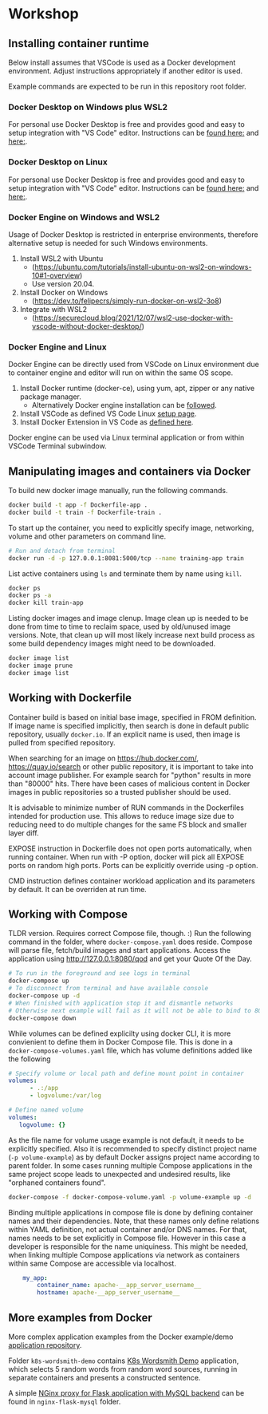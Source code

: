 # Workshop

## Installing container runtime

Below install assumes that VSCode is used as a Docker development environment. Adjust instructions appropriately if another editor is used.

Example commands are expected to be run in this repository root folder.

### Docker Desktop on Windows plus WSL2

For personal use Docker Desktop is free and provides good and easy to setup integration with "VS Code" editor. Instructions can be [found here:](https://docs.docker.com/desktop/windows/wsl/) and [here:](https://code.visualstudio.com/docs/remote/containers-tutorial).

### Docker Desktop on Linux

For personal use Docker Desktop is free and provides good and easy to setup integration with "VS Code" editor. Instructions can be [found here:](https://docs.docker.com/desktop/install/linux-install/) and [here:](https://code.visualstudio.com/docs/remote/containers-tutorial).


### Docker Engine on Windows and WSL2

Usage of Docker Desktop is restricted in enterprise environments, therefore alternative setup is needed for such Windows environments.

1. Install WSL2 with Ubuntu
    * (https://ubuntu.com/tutorials/install-ubuntu-on-wsl2-on-windows-10#1-overview)
    * Use version 20.04.
2. Install Docker on Windows
    * (https://dev.to/felipecrs/simply-run-docker-on-wsl2-3o8)
3. Integrate with WSL2
    * (https://securecloud.blog/2021/12/07/wsl2-use-docker-with-vscode-without-docker-desktop/)


### Docker Engine and Linux

Docker Engine can be directly used from  VSCode on Linux environment due to container engine and editor will run on within the same OS scope.

1. Install Docker runtime (docker-ce), using yum, apt, zipper or any native package manager.
    * Alternatively Docker engine installation can be [followed](https://docs.docker.com/engine/install/).
2. Install VSCode as defined VS Code Linux [setup page](https://code.visualstudio.com/docs/setup/linux).
3. Install Docker Extension in VS Code as [defined here](https://code.visualstudio.com/docs/containers/overview).

Docker engine can be used via Linux terminal application or from within VSCode Terminal subwindow.

## Manipulating images and containers via Docker

To build new docker image manually, run the following commands.

```bash
docker build -t app -f Dockerfile-app .
docker build -t train -f Dockerfile-train .
```

To start up the container, you need to explicitly specify image, networking, volume and other parameters on command line.

```bash
# Run and detach from terminal
docker run -d -p 127.0.0.1:8081:5000/tcp --name training-app train
```

List active containers using `ls` and terminate them by name using `kill`.

```bash
docker ps
docker ps -a
docker kill train-app
```

Listing docker images and image clenup. Image clean up is needed to be done from time to time to reclaim space, used by old/unused image versions. Note, that clean up will most likely increase next build process as some build dependency images might need to be downloaded.

```bash
docker image list
docker image prune
docker image list
```

## Working with Dockerfile

Container build is based on initial base image, specified in FROM definition. If image name is specified implicitly, then search is done in default public repository, usually `docker.io`. If an explicit name is used, then image is pulled from specified repository.

When searching for an image on https://hub.docker.com/, https://quay.io/search or other public repository, it is important to take into account image publisher. For example search for "python" results in more than "80000" hits. There have been cases of malicious content in Docker images in public repositories so a trusted publisher should be used.

It is advisable to minimize number of RUN commands in the Dockerfiles intended for production use. This allows to reduce image size due to reducing need to do multiple changes for the same FS block and smaller layer diff.

EXPOSE instruction in Dockerfile does not open ports automatically, when running container. When run with -P option, docker will pick all EXPOSE ports on random high ports. Ports can be explicitly override using -p option.

CMD instruction defines container workload application and its parameters by default. It can be overriden at run time.

## Working with Compose

TLDR version. Requires correct Compose file, though. :) Run the following command in the folder, where `docker-compose.yaml` does reside. Compose will parse file, fetch/build images and start applications. Access the application using  http://127.0.0.1:8080/qod and get your Quote Of the Day.

```bash
# To run in the foreground and see logs in terminal
docker-compose up
# To disconnect from terminal and have available console
docker-compose up -d
# When finished with application stop it and dismantle networks
# Otherwise next example will fail as it will not be able to bind to 8080 port
docker-compose down
```

While volumes can be defined explicilty using docker CLI, it is more convienient to define them in Docker Compose file. This is done in a `docker-compose-volumes.yaml` file, which has volume definitions added like the following
```yaml
# Specify volume or local path and define mount point in container
volumes:
      - .:/app
      - logvolume:/var/log

# Define named volume
volumes:
   logvolume: {}
```

As the file name for volume usage example is not default, it needs to be explicitly specified. Also it is recommended to specify distinct project name (`-p volume-example`) as by default Docker assigns project name according to parent folder. In some cases running multiple Compose applications in the same project scope leads to unexpected and undesired results, like "orphaned containers found".

```bash
docker-compose -f docker-compose-volume.yaml -p volume-example up -d
```

Binding multiple applications in compose file is done by defining container names and their dependencies. Note, that these names only define relations within YAML definition, not actual container and/or DNS names. For that, names needs to be set explicitly in Compose file. However in this case a developer is responsible for the name uniquiness. This might be needed, when linking multiple Compose applications via network as containers within same Compose are accessible via localhost.

```yaml
    my_app:
        container_name: apache-__app_server_username__
        hostname: apache-__app_server_username__
```

## More examples from Docker

More complex application examples from the Docker example/demo [application repository](https://github.com/dockersamples).

Folder `k8s-wordsmith-demo` contains [K8s Wordsmith Demo](https://github.com/centric-lt/container-workshop/blob/master/k8s-wordsmith-demo/README.md) application, which selects 5 random words from random word sources, running in separate containers and presents a constructed sentence.

A simple [NGinx proxy for Flask application with MySQL backend](https://github.com/centric-lt/container-workshop/blob/master/nginx-flask-mysql/README.md) can be found in `nginx-flask-mysql` folder.
